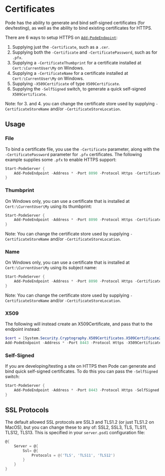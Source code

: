 # Certificates

Pode has the ability to generate and bind self-signed certificates (for dev/testing), as well as the ability to bind existing certificates for HTTPS.

There are 6 ways to setup HTTPS on [`Add-PodeEndpoint`](../../Functions/Core/Add-PodeEndpoint):

1. Supplying just the `-Certificate`, such as a `.cer`.
2. Supplying both the `-Certificate` and `-CertificatePassword`, such as for `.pfx`.
3. Supplying a `-CertificateThumbprint` for a certificate installed at `Cert:\CurrentUser\My` on Windows.
4. Supplying a `-CertificateName` for a certificate installed at `Cert:\CurrentUser\My` on Windows.
5. Supplying `-X509Certificate` of type `X509Certificate`.
6. Supplying the `-SelfSigned` switch, to generate a quick self-signed `X509Certificate`.

Note: for 3. and 4. you can change the certificate store used by supplying `-CertificateStoreName` and/or `-CertificateStoreLocation`.

## Usage

### File

To bind a certificate file, you use the `-Certificate` parameter, along with the `-CertificatePassword` parameter for `.pfx` certificates. The following example supplies some `.pfx` to enable HTTPS support:

```powershell
Start-PodeServer {
    Add-PodeEndpoint -Address * -Port 8090 -Protocol Https -Certificate './cert.pfx' -CertificatePassword 'Hunter2'
}
```

### Thumbprint

On Windows only, you can use a certificate that is installed at `Cert:\CurrentUser\My` using its thumbprint:

```powershell
Start-PodeServer {
    Add-PodeEndpoint -Address * -Port 8090 -Protocol Https -CertificateThumbprint '2A623A8DC46ED42A13B27DD045BFC91FDDAEB957'
}
```

Note: You can change the certificate store used by supplying `-CertificateStoreName` and/or `-CertificateStoreLocation`.

### Name

On Windows only, you can use a certificate that is installed at `Cert:\CurrentUser\My` using its subject name:

```powershell
Start-PodeServer {
    Add-PodeEndpoint -Address * -Port 8090 -Protocol Https -CertificateName '*.example.com'
}
```

Note: You can change the certificate store used by supplying `-CertificateStoreName` and/or `-CertificateStoreLocation`.

### X509

The following will instead create an X509Certificate, and pass that to the endpoint instead:

```powershell
$cert = [System.Security.Cryptography.X509Certificates.X509Certificate2]::new('./certs/example.cer')
Add-PodeEndpoint -Address * -Port 8443 -Protocol Https -X509Certificate $cert
```

### Self-Signed

If you are developing/testing a site on HTTPS then Pode can generate and bind quick self-signed certificates. To do this you can pass the `-SelfSigned` switch:

```powershell
Start-PodeServer {
    Add-PodeEndpoint -Address * -Port 8443 -Protocol Https -SelfSigned
}
```

## SSL Protocols

The default allowed SSL protocols are SSL3 and TLS1.2 (or just TLS1.2 on MacOS), but you can change these to any of: SSL2, SSL3, TLS, TLS11, TLS12, TLS13. This is specified in your `server.psd1` configuration file:

```powershell
@{
    Server = @{
        Ssl= @{
            Protocols = @('TLS', 'TLS11', 'TLS12')
        }
    }
}
```
